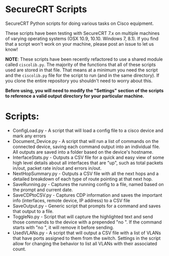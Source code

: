 SecureCRT Scripts
==================
SecureCRT Python scripts for doing various tasks on Cisco equipment.

These scripts have been testing with SecureCRT 7.x on multiple machines of varying operating systems (OSX 10.9, 10.10.  Windows 7, 8.1).  If you find that a script won't work on your machine, please post an issue to let us know!

**NOTE**: These scripts have been recently refactored to use a shared module called `ciscolib.py`.  The majority of the functions that all of these scripts used are stored in that file.  That means at a minimum you need the script and the `ciscolib.py` file for the script to run (and in the same directory).   If you clone the entire repository you shouldn't need to worry about this.

**Before using, you will need to modify the "Settings" section of the scripts to reference a valid output directory for your particular machine.**

Scripts:
========
* ConfigLoad.py - A script that will load a config file to a cisco device and mark any errors
* Document_Device.py - A script that will run a list of commands on the connected device, saving each command output into an individual file.  All outputs are saved into a folder based on the device's hostname.
* InterfaceStats.py - Outputs a CSV file for a quick and easy view of some high level details about all interfaces that are "up", such as total packets in/out, packet rate in/out and errors in/out.
* NextHopSummary.py - Outputs a CSV file with all the next hops and a detailed breakdown of each type of route pointing at that next hop.
* SaveRunning.py - Captures the running config to a file, named based on the prompt and current date.
* SaveCDPtoCSV.py - Captures CDP information and saves the important info (interfaces, remote device, IP address) to a CSV file
* SaveOutput.py - Generic script that prompts for a command and saves that output to a file.
* ToggleNo.py - Script that will capture the highlighted text and send those commands to the device with a prepended "no ".  If the command starts with "no ", it will remove it before sending.
* UsedVLANs.py - A script that will output a CSV file with a list of VLANs that have ports assigned to them from the switch.  Settings in the script allow for changing the behavior to list all VLANs with their associated count.
